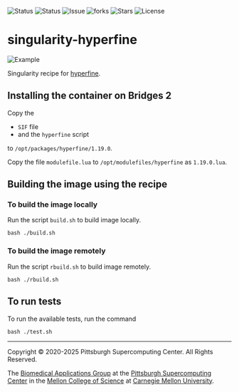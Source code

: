 ![Status](https://github.com/icaoberg/singularity-hyperfine/actions/workflows/main.yml/badge.svg)
![Status](https://github.com/icaoberg/singularity-hyperfine/actions/workflows/pretty.yml/badge.svg)
![Issue](https://img.shields.io/github/issues/icaoberg/singularity-hyperfine)
![forks](https://img.shields.io/github/forks/icaoberg/singularity-hyperfine)
![Stars](https://img.shields.io/github/stars/icaoberg/singularity-hyperfine)
![License](https://img.shields.io/github/license/icaoberg/singularity-hyperfine)

# singularity-hyperfine

![Example](https://camo.githubusercontent.com/88a0cb35f42e02e28b0433d4b5e0029e52e723d8feb8df753e1ed06a5161db56/68747470733a2f2f692e696d6775722e636f6d2f7a31394f5978452e676966)

Singularity recipe for [hyperfine](https://github.com/sharkdp/hyperfine).

## Installing the container on Bridges 2
Copy the

* `SIF` file
* and the `hyperfine` script

to `/opt/packages/hyperfine/1.19.0`.

Copy the file `modulefile.lua` to `/opt/modulefiles/hyperfine` as `1.19.0.lua`.

## Building the image using the recipe

### To build the image locally
Run the script `build.sh` to build image locally.

```
bash ./build.sh
````

### To build the image remotely
Run the script `rbuild.sh` to build image remotely.

```
bash ./rbuild.sh
```

## To run tests
To run the available tests, run the command

```
bash ./test.sh
```

---
Copyright © 2020-2025 Pittsburgh Supercomputing Center. All Rights Reserved.

The [Biomedical Applications Group](https://www.psc.edu/biomedical-applications/) at the [Pittsburgh Supercomputing
Center](http://www.psc.edu) in the [Mellon College of Science](https://www.cmu.edu/mcs/) at [Carnegie Mellon University](http://www.cmu.edu).
